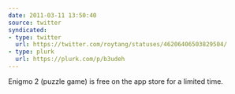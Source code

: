```yaml
---
date: 2011-03-11 13:50:40
source: twitter
syndicated:
- type: twitter
  url: https://twitter.com/roytang/statuses/46206406503829504/
- type: plurk
  url: https://plurk.com/p/b3udeh
---
```


Enigmo 2 (puzzle game) is free on the app store for a limited time.